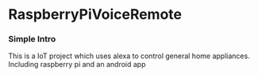 # RaspberryPiVoiceRemote
### Simple Intro 
This is a IoT project which uses alexa to control general home appliances. Including raspberry pi and an android app 


